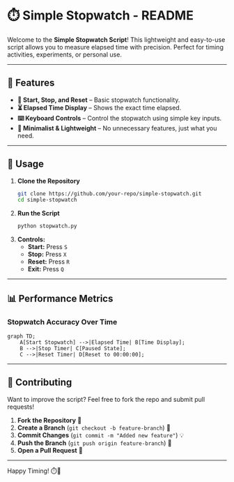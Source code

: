 # ⏱️ **Simple Stopwatch - README**

Welcome to the **Simple Stopwatch Script**! This lightweight and easy-to-use script allows you to measure elapsed time with precision. Perfect for timing activities, experiments, or personal use.

---

## 🚀 **Features**
- **🎯 Start, Stop, and Reset** – Basic stopwatch functionality.
- **⏳ Elapsed Time Display** – Shows the exact time elapsed.
- **⌨️ Keyboard Controls** – Control the stopwatch using simple key inputs.
- **📜 Minimalist & Lightweight** – No unnecessary features, just what you need.

---

## 📜 **Usage**
1. **Clone the Repository**
   ```sh
   git clone https://github.com/your-repo/simple-stopwatch.git
   cd simple-stopwatch
   ```
2. **Run the Script**
   ```sh
   python stopwatch.py
   ```
3. **Controls:**
   - **Start:** Press `S`
   - **Stop:** Press `X`
   - **Reset:** Press `R`
   - **Exit:** Press `Q`

---

## 📊 **Performance Metrics**
### **Stopwatch Accuracy Over Time**

```mermaid
graph TD;
    A[Start Stopwatch] -->|Elapsed Time| B[Time Display];
    B -->|Stop Timer| C[Paused State];
    C -->|Reset Timer| D[Reset to 00:00:00];
```

---

## 🤝 **Contributing**
Want to improve the script? Feel free to fork the repo and submit pull requests!

1. **Fork the Repository** 📌
2. **Create a Branch** (`git checkout -b feature-branch`) 🌱
3. **Commit Changes** (`git commit -m "Added new feature"`) 💡
4. **Push the Branch** (`git push origin feature-branch`) 🚀
5. **Open a Pull Request** 🎯

---

Happy Timing! ⏱️🚀

